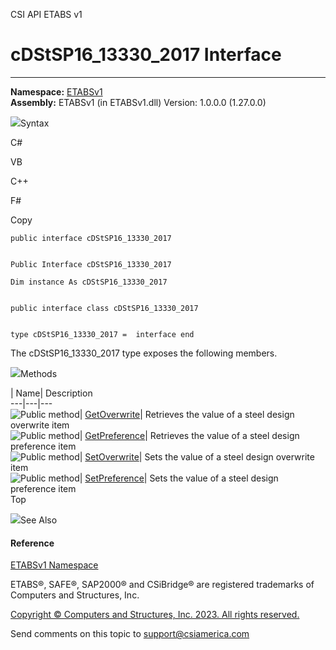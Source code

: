﻿

CSI API ETABS v1

# cDStSP16_13330_2017 Interface  
  
---  
  
**Namespace:** [ETABSv1](2780f1b8-2033-5289-2298-1cdb2a7508d9.htm)  
**Assembly:** ETABSv1 (in ETABSv1.dll) Version: 1.0.0.0 (1.27.0.0)

![](../icons/SectionExpanded.png)Syntax

C#

VB

C++

F#

Copy

    
    
    public interface cDStSP16_13330_2017
    
    
    Public Interface cDStSP16_13330_2017
    
    Dim instance As cDStSP16_13330_2017
    
    
    public interface class cDStSP16_13330_2017
    
    
    type cDStSP16_13330_2017 =  interface end

The cDStSP16_13330_2017 type exposes the following members.

![](../icons/SectionExpanded.png)Methods

| Name| Description  
---|---|---  
![Public method](../icons/pubmethod.gif)|
[GetOverwrite](7242e3f6-909a-2969-6feb-5c5646bd93e0.htm)|  Retrieves the value
of a steel design overwrite item  
![Public method](../icons/pubmethod.gif)|
[GetPreference](ababea0e-5681-25b9-4589-63f0fdc102a0.htm)|  Retrieves the
value of a steel design preference item  
![Public method](../icons/pubmethod.gif)|
[SetOverwrite](8ad3b3fe-c647-297a-a900-7c79f1b4690b.htm)|  Sets the value of a
steel design overwrite item  
![Public method](../icons/pubmethod.gif)|
[SetPreference](351d5ea6-9d71-1cbc-378d-175dc99715de.htm)|  Sets the value of
a steel design preference item  
Top

![](../icons/SectionExpanded.png)See Also

#### Reference

[ETABSv1 Namespace](2780f1b8-2033-5289-2298-1cdb2a7508d9.htm)

ETABS®, SAFE®, SAP2000® and CSiBridge® are registered trademarks of Computers
and Structures, Inc.  

[Copyright © Computers and Structures, Inc. 2023. All rights
reserved.](http://www.csiamerica.com)

Send comments on this topic to
[support@csiamerica.com](mailto:support%40csiamerica.com?Subject=CSI%20API%20ETABS%20v1)

